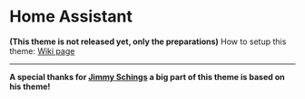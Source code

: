 # Home Assistant

**(This theme is not released yet, only the preparations)**
How to setup this theme: [Wiki page](https://github.com/sanderabbink/homeassistant/wiki)

***

**A special thanks for [Jimmy Schings](https://github.com/jimz011/homeassistant) a big part of this theme is based on his theme!**
